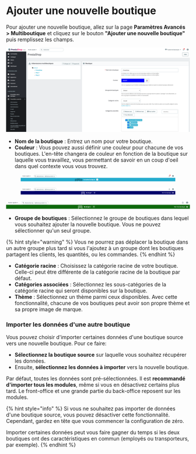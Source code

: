 # Ajouter une nouvelle boutique

Pour ajouter une nouvelle boutique, allez sur la page **Paramètres Avancés > Multiboutique** et cliquez sur le bouton **"Ajouter une nouvelle boutique"** puis remplissez les champs.

![](<../../../.gitbook/assets/image (12).png>)

* **Nom de la boutique** : Entrez un nom pour votre boutique.
* **Couleur** : Vous pouvez aussi définir une couleur pour chacune de vos boutiques. L'en-tête changera de couleur en fonction de la boutique sur laquelle vous travaillez, vous permettant de savoir en un coup d'oeil dans quel contexte vous vous trouvez.

<figure><img src="../../../.gitbook/assets/image (8).png" alt=""><figcaption></figcaption></figure>

<figure><img src="../../../.gitbook/assets/image (16).png" alt=""><figcaption></figcaption></figure>

![](<../../../.gitbook/assets/image (11).png>)

* **Groupe de boutiques** : Sélectionnez le groupe de boutiques dans lequel vous souhaitez ajouter la nouvelle boutique. Vous ne pouvez sélectionner qu'un seul groupe.

{% hint style="warning" %}
Vous ne pourrez pas déplacer la boutique dans un autre groupe plus tard si vous l'ajoutez à un groupe dont les boutiques partagent les clients, les quantités, ou les commandes.
{% endhint %}

* **Catégorie racine** : Choisissez la catégorie racine de votre boutique. Celle-ci peut être différente de la catégorie racine de la boutique par défaut.
* **Catégories associées** : Sélectionnez les sous-catégories de la catégorie racine qui seront disponibles sur la boutique.
* **Thème** : Sélectionnez un thème parmi ceux disponibles. Avec cette fonctionnalité, chacune de vos boutiques peut avoir son propre thème et sa propre image de marque.

### Importer les données d'une autre boutique

Vous pouvez choisir d'importer certaines données d'une boutique source vers une nouvelle boutique. Pour ce faire:

* **Sélectionnez la boutique source** sur laquelle vous souhaitez récupérer les données.
* Ensuite, **sélectionnez les données à importer** vers la nouvelle boutique.&#x20;

Par défaut, toutes les données sont pré-sélectionnées. Il est **recommandé d'importer tous les modules**, même si vous en désactivez certains plus tard. Le front-office et une grande partie du back-office reposent sur les modules.

{% hint style="info" %}
Si vous ne souhaitez pas importer de données d'une boutique source, vous pouvez désactiver cette fonctionnalité. Cependant, gardez en tête que vous commencer la configuration de zéro.&#x20;

Importer certaines données peut vous faire gagner du temps si les deux boutiques ont des caractéristiques en commun (employés ou transporteurs, par exemple).
{% endhint %}
